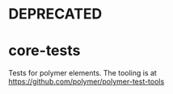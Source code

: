 DEPRECATED
==========

core-tests
==========

Tests for polymer elements. The tooling is at https://github.com/polymer/polymer-test-tools
